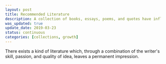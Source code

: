 ```yaml
---
layout: post
title: Recommended Literature
description: A collection of books, essays, poems, and quotes have influenced me personally, and which I recommend to others.
was_updated: true
update_date: 2019-03-23
status: continuous
categories: [collections, growth]
---
```

There exists a kind of literature which, through a combination of the writer's skill, passion, and quality of idea,
leaves a permanent impression. 
